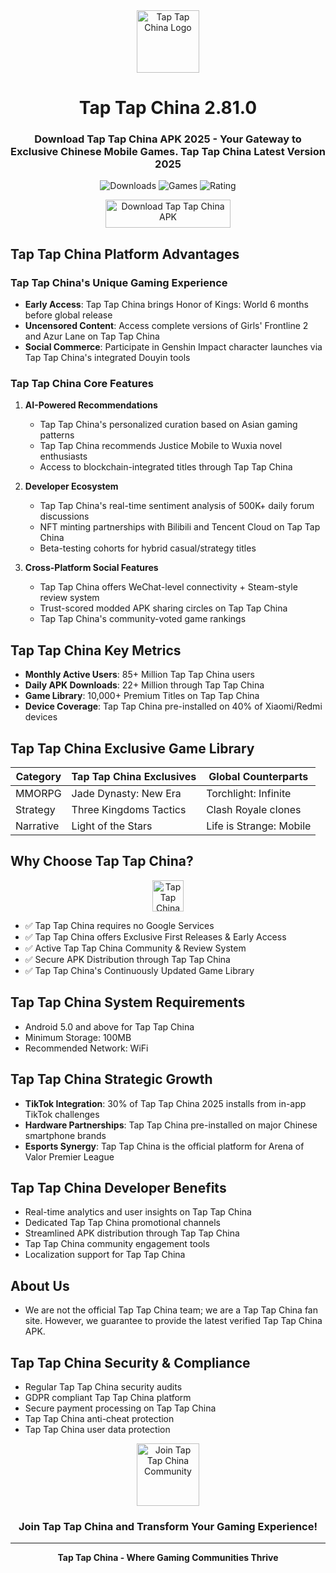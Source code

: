 <div align="center">
  <img src="https://s.gamelogiafree.org/images/Tap-Tap-China.webp" width="100" height="100" alt="Tap Tap China Logo">
  
  # Tap Tap China 2.81.0
  ### Download Tap Tap China APK 2025 - Your Gateway to Exclusive Chinese Mobile Games. Tap Tap China Latest Version 2025
  
  ![Downloads](https://img.shields.io/badge/Monthly%20Active%20Users-85M+-blue?style=for-the-badge)
  ![Games](https://img.shields.io/badge/Games-10000+-green?style=for-the-badge)
  ![Rating](https://img.shields.io/badge/User%20Rating-4.8%2F5-orange?style=for-the-badge)
</div>

<div align="center">
  <a href="https://aiapk.net/games/tap-tap-china">
    <img src="https://s.gamelogiafree.org/images/github-download-icon.webp" width="200" height="45" alt="Download Tap Tap China APK">
  </a>
</div>


## Tap Tap China Platform Advantages

### Tap Tap China's Unique Gaming Experience
- **Early Access**: Tap Tap China brings Honor of Kings: World 6 months before global release
- **Uncensored Content**: Access complete versions of Girls' Frontline 2 and Azur Lane on Tap Tap China
- **Social Commerce**: Participate in Genshin Impact character launches via Tap Tap China's integrated Douyin tools

### Tap Tap China Core Features
1. **AI-Powered Recommendations**
   - Tap Tap China's personalized curation based on Asian gaming patterns
   - Tap Tap China recommends Justice Mobile to Wuxia novel enthusiasts
   - Access to blockchain-integrated titles through Tap Tap China

2. **Developer Ecosystem**
   - Tap Tap China's real-time sentiment analysis of 500K+ daily forum discussions
   - NFT minting partnerships with Bilibili and Tencent Cloud on Tap Tap China
   - Beta-testing cohorts for hybrid casual/strategy titles

3. **Cross-Platform Social Features**
   - Tap Tap China offers WeChat-level connectivity + Steam-style review system
   - Trust-scored modded APK sharing circles on Tap Tap China
   - Tap Tap China's community-voted game rankings

## Tap Tap China Key Metrics
- **Monthly Active Users**: 85+ Million Tap Tap China users
- **Daily APK Downloads**: 22+ Million through Tap Tap China
- **Game Library**: 10,000+ Premium Titles on Tap Tap China
- **Device Coverage**: Tap Tap China pre-installed on 40% of Xiaomi/Redmi devices

## Tap Tap China Exclusive Game Library

| Category | Tap Tap China Exclusives | Global Counterparts |
|----------|------------------------|-------------------|
| MMORPG | Jade Dynasty: New Era | Torchlight: Infinite |
| Strategy | Three Kingdoms Tactics | Clash Royale clones |
| Narrative | Light of the Stars | Life is Strange: Mobile |

## Why Choose Tap Tap China?

<div align="center">
  <img src="https://s.gamelogiafree.org/images/Tap-Tap-China.webp" width="50" alt="Tap Tap China Platform Features">
</div>

- ✅ Tap Tap China requires no Google Services
- ✅ Tap Tap China offers Exclusive First Releases & Early Access
- ✅ Active Tap Tap China Community & Review System
- ✅ Secure APK Distribution through Tap Tap China
- ✅ Tap Tap China's Continuously Updated Game Library

## Tap Tap China System Requirements
- Android 5.0 and above for Tap Tap China
- Minimum Storage: 100MB
- Recommended Network: WiFi

## Tap Tap China Strategic Growth
- **TikTok Integration**: 30% of Tap Tap China 2025 installs from in-app TikTok challenges
- **Hardware Partnerships**: Tap Tap China pre-installed on major Chinese smartphone brands
- **Esports Synergy**: Tap Tap China is the official platform for Arena of Valor Premier League

## Tap Tap China Developer Benefits
- Real-time analytics and user insights on Tap Tap China
- Dedicated Tap Tap China promotional channels
- Streamlined APK distribution through Tap Tap China
- Tap Tap China community engagement tools
- Localization support for Tap Tap China

## About Us
- We are not the official Tap Tap China team; we are a Tap Tap China fan site. However, we guarantee to provide the latest verified Tap Tap China APK.

## Tap Tap China Security & Compliance
- Regular Tap Tap China security audits
- GDPR compliant Tap Tap China platform
- Secure payment processing on Tap Tap China
- Tap Tap China anti-cheat protection
- Tap Tap China user data protection

<div align="center">
  <img src="https://s.gamelogiafree.org/images/Tap-Tap-China.webp" width="100" height="100" alt="Join Tap Tap China Community">
  
  ### Join Tap Tap China and Transform Your Gaming Experience!
</div>

---

<div align="center">
  
  **Tap Tap China - Where Gaming Communities Thrive**
  
</div>

